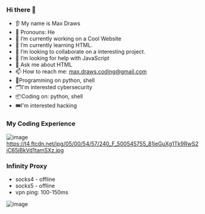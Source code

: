  ### Hi there 👋

* 👂 My name is Max Draws
* 👩 Pronouns: He
* 🔭 I’m currently working on a Cool Website
* 🌱 I’m currently learning HTML.
* 🤝 I’m looking to collaborate on a interesting project.
* 🤔 I’m looking for help with JavaScript
* 💬 Ask me about HTML
* 📫 How to reach me: <max.draws.coding@gmail.com>
* 💾Programming on python, shell
* 🗂️I'm interested cybersecurity
* 📦Coding on: python, shell
* 🎟️I'm interested hacking
### My Coding Experience
![image](https://user-images.githubusercontent.com/120040231/215178675-4a30f3e0-1a6e-4e87-a7f8-9278cf22f4b6.png)
https://t4.ftcdn.net/jpg/05/00/54/57/240_F_500545755_81ieGuXg1Tk9RwS2jC65jBkVd1tamSXz.jpg
### Infinity Proxy 

* socks4 - offline
* socks5 - offline
* vpn ping: 100-150ms

![image](https://user-images.githubusercontent.com/120040231/215179930-bf69ec01-1690-49b1-b4b6-694dfc94c478.png)
